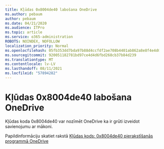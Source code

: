 ```yaml
---
title: Kļūdas 0x8004de40 labošana OneDrive
ms.author: pebaum
author: pebaum
ms.date: 04/21/2020
ms.audience: ITPro
ms.topic: article
ms.service: o365-administration
ROBOTS: NOINDEX, NOFOLLOW
localization_priority: Normal
ms.openlocfilehash: 05fb353dd7bda97b88d4ccfdf2ae708b4401ab862a8e8f4e4d0246b75011cad0
ms.sourcegitcommit: 920051182781bd97ce4d4d6fbd268cb37b84d239
ms.translationtype: MT
ms.contentlocale: lv-LV
ms.lasthandoff: 08/11/2021
ms.locfileid: "57894282"
---
```

# <a name="fix-0x8004de40-error-in-onedrive"></a>Kļūdas 0x8004de40 labošana OneDrive

Kļūdas koda 0x8004de40 var nozīmēt OneDrive ka ir grūti izveidot savienojumu ar mākoni. 

Papildinformāciju skatiet rakstā [Kļūdas kods: 0x8004de40 pierakstīšanās programmā OneDrive](https://docs.microsoft.com/sharepoint/troubleshoot/administration/error-0x8004de40-in-onedrive)